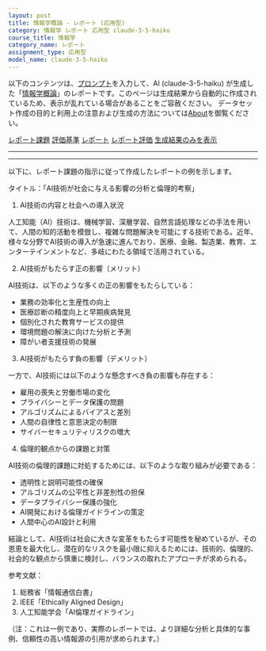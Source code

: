 ```yaml
---
layout: post
title: 情報学概論 - レポート (応用型)
category: 情報学 レポート 応用型 claude-3-5-haiku
course_title: 情報学
category_name: レポート
assignment_type: 応用型
model_name: claude-3-5-haiku
---
```


以下のコンテンツは、[プロンプト](http://127.0.0.1:8000/generated/情報学/claude-3-5-haiku/prompt_レポート-応用型.md)を入力して、AI (claude-3-5-haiku) が生成した「[情報学概論](/contents/情報学/)」のレポートです。このページは生成結果から自動的に作成されているため、表示が乱れている場合があることをご容赦ください。
データセット作成の目的と利用上の注意および生成の方法については[About](/About)を御覧ください。

[レポート課題](../レポート課題-応用型)
[評価基準](../評価基準-応用型)
[レポート](../レポート-応用型)
[レポート評価](../レポート評価-応用型)
[生成結果のみを表示](http://127.0.0.1:8000/generated/情報学/claude-3-5-haiku/レポート-応用型.md)
  

***
***
  
以下に、レポート課題の指示に従って作成したレポートの例を示します。

タイトル：「AI技術が社会に与える影響の分析と倫理的考察」

1. AI技術の内容と社会への導入状況

人工知能（AI）技術は、機械学習、深層学習、自然言語処理などの手法を用いて、人間の知的活動を模倣し、複雑な問題解決を可能にする技術である。近年、様々な分野でAI技術の導入が急速に進んでおり、医療、金融、製造業、教育、エンターテインメントなど、多岐にわたる領域で活用されている。

2. AI技術がもたらす正の影響（メリット）

AI技術は、以下のような多くの正の影響をもたらしている：

- 業務の効率化と生産性の向上
- 医療診断の精度向上と早期疾病発見
- 個別化された教育サービスの提供
- 環境問題の解決に向けた分析と予測
- 障がい者支援技術の発展

3. AI技術がもたらす負の影響（デメリット）

一方で、AI技術には以下のような懸念すべき負の影響も存在する：

- 雇用の喪失と労働市場の変化
- プライバシーとデータ保護の問題
- アルゴリズムによるバイアスと差別
- 人間の自律性と意思決定の制限
- サイバーセキュリティリスクの増大

4. 倫理的観点からの課題と対策

AI技術の倫理的課題に対処するためには、以下のような取り組みが必要である：

- 透明性と説明可能性の確保
- アルゴリズムの公平性と非差別性の担保
- データプライバシー保護の強化
- AI開発における倫理ガイドラインの策定
- 人間中心のAI設計と利用

結論として、AI技術は社会に大きな変革をもたらす可能性を秘めているが、その恩恵を最大化し、潜在的なリスクを最小限に抑えるためには、技術的、倫理的、社会的な観点から慎重に検討し、バランスの取れたアプローチが求められる。

参考文献：
1. 総務省「情報通信白書」
2. IEEE「Ethically Aligned Design」
3. 人工知能学会「AI倫理ガイドライン」

（注：これは一例であり、実際のレポートでは、より詳細な分析と具体的な事例、信頼性の高い情報源の引用が求められます。）
